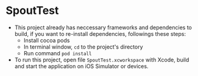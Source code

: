# SpoutTest
- This project already has neccessary frameworks and dependencies to build, if you want to re-install dependencies, followings these steps:
    * Install cocoa pods
    * In terminal window, `cd` to the project's directory
    * Run command `pod install`
- To run this project, open file `SpoutTest.xcworkspace` with Xcode, build and start the application on iOS Simulator or devices.
